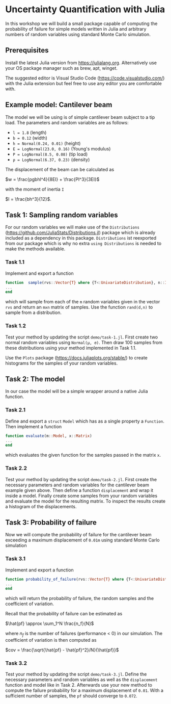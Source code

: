 # Uncertainty Quantification with Julia

In this workshop we will build a small package capable of computing the probability of failure for simple models written in Julia and arbitrary numbers of random variables using standard Monte Carlo simulation.

## Prerequisites

Install the latest Julia version from <https://julialang.org>. Alternatively use your OS package manager such as brew, apt, winget.

The suggested editor is Visual Studio Code (<https://code.visualstudio.com/>) with the Julia extension but feel free to use any editor you are comfortable with.

## Example model: Cantilever beam

The model we  will be using is of simple cantilever beam subject to a tip load. The parameters and random variables are as follows:

- `l = 1.8` (length)
- `b = 0.12` (width)
- `h = Normal(0.24, 0.01)` (height)
- `E = LogNormal(23.0, 0.16)` (Young's modulus)
- `P = LogNormal(8.5, 0.08)` (tip load)
- `ρ = LogNormal(6.37, 0.23)` (density)

The displacement of the beam can be calculated as

$w = \frac{pgbhl^4}{8EI} + \frac{Pl^3}{3EI}$

with the moment of inertia `I`

$I = \frac{bh^3}{12}$.

## Task 1: Sampling random variables

For our random variables we will make use of the `Distributions` (<https://github.com/JuliaStats/Distributions.jl>) package which is already included as a dependency in this package. `Distributions` ist reexported from our package which is why no extra `using Distributions` is needed to make the methods available.

### Task 1.1

Implement and export a function

```julia
function  sample(rvs::Vector{T} where {T<:UnivariateDistribution}, n::Int)
...
end
```

which will sample from each of the `m` random variables given in the vector `rvs` and return an `mxn` matrix of samples. Use the function `rand(d,n)` to sample from a distribution.

### Task 1.2

Test your method by updating the script `demo/task-1.jl`. First create two normal random variables using `Normal(μ, σ)`. Then draw 100 samples from these distributions using your method implemented in Task 1.1.

Use the `Plots` package (<https://docs.juliaplots.org/stable/>) to create histograms for the samples of your random variables.

## Task 2: The model

In our case the model will be a simple wrapper around a native Julia function.

### Task 2.1

Define and export a `struct` `Model` which has as a single property a `Function`. Then implement a function

```julia
function evaluate(m::Model, x::Matrix)
...
end
```

which evaluates the given function for the samples passed in the matrix `x`.

### Task 2.2

Test your method by updating the script `demo/task-2.jl`. First create the necessary parameters and random variables for the cantilever beam example given above. Then define a function `displacement` and wrap it inside a model. Finally create some samples from your random variables and evaluate the model for the resulting matrix. To inspect the results create a histogram of the displacements.

## Task 3: Probability of failure

Now we will compute the probability of failure for the cantilever beam exceeding a maximum displacement of `0.01m` using standard Monte Carlo simulation

### Task 3.1

Implement and export a function

```julia
function probability_of_failure(rvs::Vector{T} where {T<:UnivariateDistribution}, m::Model, performance::Function, n::Int)
...
end
```

which will return the probability of failure, the random samples and the coefficient of variation.

Recall that the probability of failure can be estimated as

$\hat{pf} \approx \sum_1^N \frac{n_f}{N}$

where $n_f$ is the number of failures (performance < 0) in our simulation. The coefficient of variation is then computed as

$cov = \frac{\sqrt{\hat{pf} - \hat{pf}^2}/N}{\hat{pf}}$

### Task 3.2

Test your method by updating the script `demo/task-3.jl`. Define the necessary parameters and random variables as well as the `displacement` function and model like in Task 2. Afterwards use your new method to compute the failure probability for a maximum displacement of `0.01`. With a sufficient number of samples, the `pf` should converge to `0.072`.

